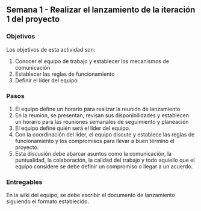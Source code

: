 ## Semana 1 - Realizar el lanzamiento de la iteración 1 del proyecto

### Objetivos
Los objetivos de esta actividad son:

1. Conocer el equipo de trabajo y establecer los mecanismos de comunicación
2. Establecer las reglas de funcionamiento
3. Definir el líder del equipo
   
### Pasos

1. El equipo define un horario para realizar la reunión de lanzamiento
2. En la reunión, se presentan, revisan sus disponibilidades y establecen un horario para las reuniones semanales de 
   seguimiento y planeación
3. El equipo define quién será el líder del equipo. 
4. Con la coordinación del líder, el equipo discute y establece las reglas de funcionamiento y los compromisos para llevar a buen término el proyecto. 
5. Esta discusión debe abarcar asuntos como la comunicación, la puntualidad, la colaboración, la calidad del trabajo y todo aquiello que el equipo considere se debe definir un compromiso o llegar a un acuerdo.

### Entregables

En la wiki del equipo, se debe escribir el documento de lanzamiento siguiendo el formato establecido. 

